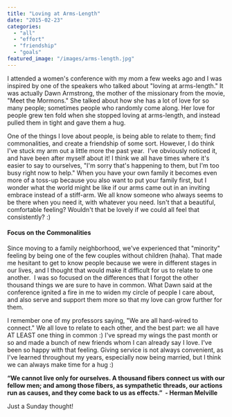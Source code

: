 ```yaml
---
title: "Loving at Arms-Length"
date: "2015-02-23"
categories: 
  - "all"
  - "effort"
  - "friendship"
  - "goals"
featured_image: "/images/arms-length.jpg"
---
```


I attended a women's conference with my mom a few weeks ago and I was inspired by one of the speakers who talked about "loving at arms-length." It was actually Dawn Armstrong, the mother of the missionary from the movie, "Meet the Mormons." She talked about how she has a lot of love for so many people; sometimes people who randomly come along. Her love for people grew ten fold when she stopped loving at arms-length, and instead pulled them in tight and gave them a hug.

One of the things I love about people, is being able to relate to them; find commonalities, and create a friendship of some sort. However, I do think I've stuck my arm out a little more the past year.  I've obviously noticed it, and have been after myself about it! I think we all have times where it's easier to say to ourselves, "I'm sorry that's happening to them, but I'm too busy right now to help." When you have your own family it becomes even more of a toss-up because you also want to put your family first, but I wonder what the world might be like if our arms came out in an inviting embrace instead of a stiff-arm. We all know someone who always seems to be there when you need it, with whatever you need. Isn't that a beautiful, comfortable feeling? Wouldn't that be lovely if we could all feel that consistently? :)

#### Focus on the Commonalities

Since moving to a family neighborhood, we've experienced that "minority" feeling by being one of the few couples without children (haha). That made me hesitant to get to know people because we were in different stages in our lives, and I thought that would make it difficult for us to relate to one another.  I was so focused on the differences that I forgot the other thousand things we are sure to have in common. What Dawn said at the conference ignited a fire in me to widen my circle of people I care about, and also serve and support them more so that my love can grow further for them.

I remember one of my professors saying, "We are all hard-wired to connect." We all love to relate to each other, and the best part: we all have AT LEAST one thing in common :) I've spread my wings the past month or so and made a bunch of new friends whom I can already say I love. I've been so happy with that feeling. Giving service is not always convenient, as I've learned throughout my years, especially now being married, but I think we can always make time for a hug :)

**“We cannot live only for ourselves. A thousand fibers connect us with our fellow men; and among those fibers, as sympathetic threads, our actions run as causes, and they come back to us as effects.”  - Herman Melville**[](http://www.goodreads.com/author/show/1624.Herman_Melville)

Just a Sunday thought!

